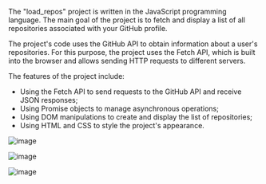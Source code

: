 <p>The "load_repos" project is written in the JavaScript programming language. The main goal of the project is to fetch and display a list of all repositories associated with your GitHub profile.</p>
<p>The project's code uses the GitHub API to obtain information about a user's repositories. For this purpose, the project uses the Fetch API, which is built into the browser and allows sending HTTP requests to different servers.</p>
<p>The features of the project include:</p>
<ul>
  <li>Using the Fetch API to send requests to the GitHub API and receive JSON responses;</li>
  <li>Using Promise objects to manage asynchronous operations;</li>
  <li>Using DOM manipulations to create and display the list of repositories;</li>
  <li>Using HTML and CSS to style the project's appearance.</li>
</ul>

![image](https://user-images.githubusercontent.com/64840882/229859425-fc8da0e1-e1fe-43ae-8e22-cc9ee484b322.png)

![image](https://user-images.githubusercontent.com/64840882/229859524-1f616528-bd74-47e3-b7e8-3758d2e6556f.png)

![image](https://user-images.githubusercontent.com/64840882/229859706-da27dc5b-3f8a-4c5a-9a5e-6a4d296e510e.png)
